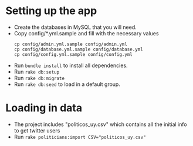 # Setting up the app

* Create the databases in MySQL that you will need.
* Copy config/*.yml.sample and fill with the necessary values
  ```
  cp config/admin.yml.sample config/admin.yml
  cp config/database.yml.sample config/database.yml
  cp config/config.yml.sample config/config.yml
  ```
* Run ```bundle install``` to install all dependencies.
* Run ```rake db:setup```
* Run ```rake db:migrate```
* Run ```rake db:seed``` to load in a default group.

# Loading in data
* The project includes "politicos_uy.csv" which contains all the initial info to get twitter users
* Run ```rake politicians:import CSV="politicos_uy.csv"```

